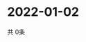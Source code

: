 # 2022-01-02
  共 0条

  <!-- BEGIN -->
  <!-- 最后更新时间Sun Jan 02 2022 16:06:02 GMT+0000 (Coordinated Universal Time) -->
  
  <!-- END -->
  
  